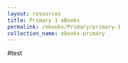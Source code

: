```yaml
---
layout: resources
title: Primary 1 eBooks
permalink: /ebooks/Primary/primary-1
collection_name: ebooks-primary
---
```


#test